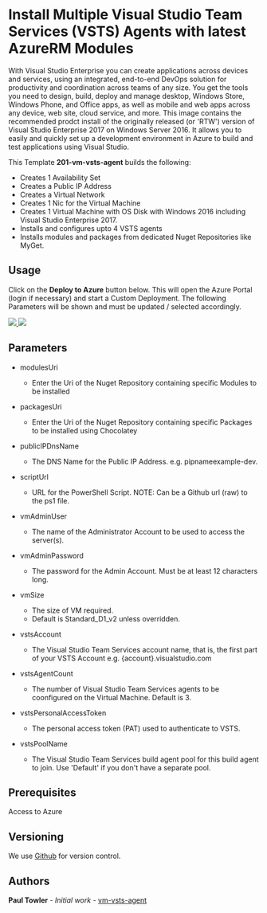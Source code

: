 # Install Multiple Visual Studio Team Services (VSTS) Agents with latest AzureRM Modules

With Visual Studio Enterprise you can create applications across devices and services, using an integrated, end-to-end DevOps solution for productivity and coordination across teams of any size. You get the tools you need to design, build, deploy and manage desktop, Windows Store, Windows Phone, and Office apps, as well as mobile and web apps across any device, web site, cloud service, and more. This image contains the recommended prodct install of the originally released (or 'RTW') version of Visual Studio Enterprise 2017 on Windows Server 2016. It allows you to easily and quickly set up a development environment in Azure to build and test applications using Visual Studio.

This Template **201-vm-vsts-agent** builds the following:
 * Creates 1 Availability Set
 * Creates a Public IP Address
 * Creates a Virtual Network
 * Creates 1 Nic for the Virtual Machine
 * Creates 1 Virtual Machine with OS Disk with Windows 2016 including Visual Studio Enterprise 2017.
 * Installs and configures upto 4 VSTS agents
 * Installs modules and packages from dedicated Nuget Repositories like MyGet.   

## Usage

Click on the **Deploy to Azure** button below. This will open the Azure Portal (login if necessary) and start a Custom Deployment. The following Parameters will be shown and must be updated / selected accordingly. 

<a href="https://portal.azure.com/#create/Microsoft.Template/uri/https%3A%2F%2Fraw.githubusercontent.com%2FAzure%2Fazure-quickstart-templates%2Fmaster%2F201-vm-vsts-agent%2Fazuredeploy.json" target="_blank">
    <img src="http://azuredeploy.net/deploybutton.png"/>
</a>
<a href="http://armviz.io/#/?load=https%3A%2F%2Fraw.githubusercontent.com%2FAzure%2Fazure-quickstart-templates%2Fmaster%2F201-vm-vsts-agent%2Fazuredeploy.json" target="_blank">
    <img src="http://armviz.io/visualizebutton.png"/>
</a>

## Parameters

- modulesUri
  - Enter the Uri of the Nuget Repository containing specific Modules to be installed 

- packagesUri
  - Enter the Uri of the Nuget Repository containing specific Packages to be installed using Chocolatey 

- publicIPDnsName
  - The DNS Name for the Public IP Address. e.g. pipnameexample-dev.

- scriptUrl
  - URL for the PowerShell Script. NOTE: Can be a Github url (raw) to the ps1 file.

- vmAdminUser
  - The name of the Administrator Account to be used to access the server(s).

- vmAdminPassword
  - The password for the Admin Account. Must be at least 12 characters long.

- vmSize
  - The size of VM required.
  - Default is Standard_D1_v2 unless overridden.

- vstsAccount
  - The Visual Studio Team Services account name, that is, the first part of your VSTS Account e.g. {account}.visualstudio.com

- vstsAgentCount
  - The number of Visual Studio Team Services agents to be coonfigured on the Virtual Machine. Default is 3.

- vstsPersonalAccessToken
  - The personal access token (PAT) used to authenticate to VSTS.

- vstsPoolName
  - The Visual Studio Team Services build agent pool for this build agent to join. Use 'Default' if you don't have a separate pool.

## Prerequisites

Access to Azure
## Versioning

We use [Github](https://github.com/) for version control.

## Authors

**Paul Towler** - *Initial work* - [vm-vsts-agent](https://github.com/azure-quickstart-templates/201-vm-vsts-agent)